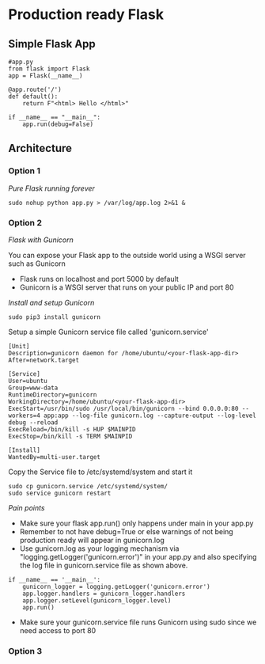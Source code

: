# Production ready Flask

## Simple Flask App

```
#app.py
from flask import Flask
app = Flask(__name__)

@app.route('/')
def default():
    return F"<html> Hello </html>"
    
if __name__ == "__main__":
    app.run(debug=False)
```    

## Architecture

### Option 1

*Pure Flask running forever*

```
sudo nohup python app.py > /var/log/app.log 2>&1 &
```

### Option 2

*Flask with Gunicorn*

You can expose your Flask app to the outside world using a WSGI server such as Gunicorn

- Flask runs on localhost and port 5000 by default
- Gunicorn is a WSGI server that runs on your public IP and port 80

*Install and setup Gunicorn*

```
sudo pip3 install gunicorn
```

Setup a simple Gunicorn service file called 'gunicorn.service'

```
[Unit]
Description=gunicorn daemon for /home/ubuntu/<your-flask-app-dir>
After=network.target

[Service]
User=ubuntu
Group=www-data
RuntimeDirectory=gunicorn
WorkingDirectory=/home/ubuntu/<your-flask-app-dir>
ExecStart=/usr/bin/sudo /usr/local/bin/gunicorn --bind 0.0.0.0:80 --workers=4 app:app --log-file gunicorn.log --capture-output --log-level debug --reload
ExecReload=/bin/kill -s HUP $MAINPID
ExecStop=/bin/kill -s TERM $MAINPID

[Install]
WantedBy=multi-user.target
```

Copy the Service file to /etc/systemd/system and start it

```
sudo cp gunicorn.service /etc/systemd/system/
sudo service gunicorn restart
```

*Pain points*

- Make sure your flask app.run() only happens under main in your app.py
- Remember to not have debug=True or else warnings of not being production ready will appear in gunicorn.log
- Use gunicorn.log as your logging mechanism via "logging.getLogger('gunicorn.error')" in your app.py and also specifying the log file in gunicorn.service file as shown above.

```
if __name__ == '__main__':
    gunicorn_logger = logging.getLogger('gunicorn.error')
    app.logger.handlers = gunicorn_logger.handlers
    app.logger.setLevel(gunicorn_logger.level)
    app.run()
```

- Make sure your gunicorn.service file runs Gunicorn using sudo since we need access to port 80

### Option 3
